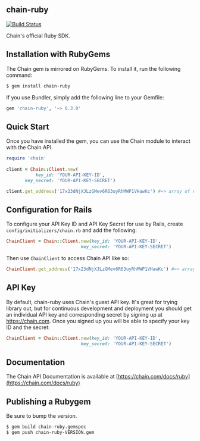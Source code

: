 ## chain-ruby

[![Build Status](https://travis-ci.org/chain-engineering/chain-ruby.svg?branch=txn-dest-map)](https://travis-ci.org/chain-engineering/chain-ruby)

Chain's official Ruby SDK.

## Installation with RubyGems

The Chain gem is mirrored on RubyGems. To install it, run the following command:

```bash
$ gem install chain-ruby
```

If you use Bundler, simply add the following line to your Gemfile:

```ruby
gem 'chain-ruby', '~> 0.3.0'
```

## Quick Start

Once you have installed the gem, you can use the Chain module to interact with the Chain API.

```ruby
require 'chain'
         
client = Chain::Client.new(
           key_id: 'YOUR-API-KEY-ID', 
       key_secret: 'YOUR-API-KEY-SECRET')

client.get_address('17x23dNjXJLzGMev6R63uyRhMWP1VHawKc') #=> array of Chain::AddressStatus objects.
```


## Configuration for Rails

To configure your API Key ID and API Key Secret for use by Rails, create `config/initializers/chain.rb` and add the following:

```ruby
ChainClient = Chain::Client.new(key_id: 'YOUR-API-KEY-ID', 
                            key_secret: 'YOUR-API-KEY-SECRET')
```

Then use `ChainClient` to access Chain API like so:

```ruby
ChainClient.get_address('17x23dNjXJLzGMev6R63uyRhMWP1VHawKc') #=> array of Chain::AddressStatus objects.
```


## API Key

By default, chain-ruby uses Chain's guest API key. It's great for trying library out, but for continuous development and deployment you should get an individual API key and corresponding secret by signing up at https://chain.com. Once you signed up you will be able to specify your key ID and the secret:

```ruby
ChainClient = Chain::Client.new(key_id: 'YOUR-API-KEY-ID', 
                            key_secret: 'YOUR-API-KEY-SECRET')
```

## Documentation

The Chain API Documentation is available at [https://chain.com/docs/ruby](https://chain.com/docs/ruby)


## Publishing a Rubygem

Be sure to bump the version.

```bash
$ gem build chain-ruby.gemspec
$ gem push chain-ruby-VERSION.gem
```
